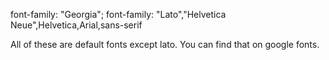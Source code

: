 font-family: "Georgia";
font-family: "Lato","Helvetica Neue",Helvetica,Arial,sans-serif

All of these are default fonts except lato. You can find that on google fonts.
